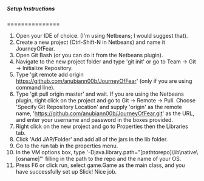 ##### Setup Instructions
===============

1. Open your IDE of choice. (I'm using Netbeans; I would suggest that).
2. Create a new project (Ctrl-Shift-N in Netbeans) and name it JourneyOfFear.
3. Open Git Bash (or you can do it from the Netbeans plugin).
4. Navigate to the new project folder and type 'git init' or go to Team -> Git -> Initialize Repository.
5. Type 'git remote add origin https://github.com/anubiann00b/JourneyOfFear' (only if you are using command line).
6. Type 'git pull origin master' and wait. If you are using the Netbeans plugin, right click on the project and go to Git -> Remote -> Pull. Choose 'Specify Git Repository Location' and supply 'origin' as the remote name, 'https://github.com/anubiann00b/JourneyOfFear.git' as the URL, and enter your username and password in the boxes provided.
7. Right click on the new project and go to Properties then the Libraries tab.
8. Click 'Add JAR/Folder' and add all of the jars in the lib folder.
9. Go to the run tab in the properties menu.
10. In the VM options box, type '-Djava.library.path="[pathtorepo]\lib\native\\[osname]"' filling in the path to the repo and the name of your OS.
11. Press F6 or click run, select game.Game as the main class, and you have successfully set up Slick! Nice job.
